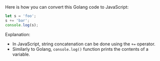 Here is how you can convert this Golang code to JavaScript:

```javascript
let s = 'foo';
s += 'bar';
console.log(s);
```

Explanation:
- In JavaScript, string concatenation can be done using the `+=` operator.
- Similarly to Golang, `console.log()` function prints the contents of a variable.
